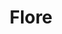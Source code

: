 ---
title: Flore
description: >-
  Vous vous dites peut-être : qui veut voir des photos de fleurs ? Cliquez, vous serez surpris de voir ce qu’on peut trouver dans la nature.
weight: 3
images:
  - link: /img/flore/resized003_2.jpg
  - link: /img/flore/resized000_2.jpg
  - link: /img/flore/resized001_2.jpg
  - link: /img/flore/resized002_2.jpg
  - link: /img/flore/resized004_2.jpg
  - link: /img/flore/resized005_2.jpg
  - link: /img/flore/resized006_2.jpg
  - link: /img/flore/resized007_2.jpg
  - link: /img/flore/resized008_2.jpg
  - link: /img/flore/resized009_2.jpg
  - link: /img/flore/resized010_2.jpg
---
